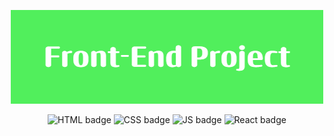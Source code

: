 <p align="center">
<img src="./ReadMe-Images/Front-End-Project-banner.png">
</p>

<p align="center">
  <img src="https://img.shields.io/badge/HTML-E34F26.svg" alt="HTML badge" style="height: 25px;">
  <img src="https://img.shields.io/badge/CSS-1572B6.svg" alt="CSS badge" style="height: 25px;"> 
  <img src="https://img.shields.io/badge/JS-F7DF1E.svg" alt="JS badge" style="height: 25px;">
  <img src="https://img.shields.io/badge/REACT-4DB33D.svg" alt="React badge" style="height: 25px;">
</p>
